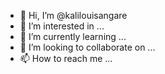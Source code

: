 - 👋 Hi, I’m @kalilouisangare
- 👀 I’m interested in ...
- 🌱 I’m currently learning ...
- 💞️ I’m looking to collaborate on ...
- 📫 How to reach me ...

<!---
kalilouisangare/kalilouisangare is a ✨ special ✨ repository because its `README.md` (this file) appears on your GitHub profile.
You can click the Preview link to take a look at your changes.
--->
